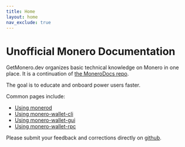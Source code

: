 ```yaml
---
title: Home
layout: home
nav_exclude: true
---
```


# Unofficial Monero Documentation

GetMonero.dev organizes basic technical knowledge on Monero in one place. It is a continuation of [the MoneroDocs repo](https://github.com/monerodocs/md).

The goal is to educate and onboard power users faster.

Common pages include:

* [Using monerod](/docs/interacting/monerod-reference)
* [Using monero-wallet-cli](/docs/interacting/monero-wallet-cli-reference)
* [Using monero-wallet-gui](/docs/interacting/monero-wallet-gui-reference)
* [Using monero-wallet-rpc](/docs/interacting/monero-wallet-rpc-reference)

Please submit your feedback and corrections directly on [github](https://github.com/MAGICGrants/getmonero.dev/issues).
